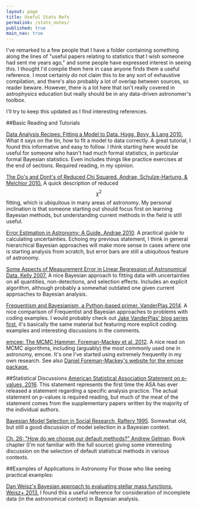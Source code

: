 ```yaml
---
layout: page
title: Useful Stats Refs
permalink: /stats_notes/
published: true
main_nav: true
---
```

I've remarked to a few people that I have a folder containing something along the lines of "useful papers relating to statistics that I wish someone had sent me years ago," and some people have expressed interest in seeing this. I thought I'd compile them here in case anyone finds them a useful reference. I most certainly do not claim this to be any sort of exhaustive compilation, and there's also probably a lot of overlap between sources, so reader beware. However, there is a lot here that isn't really covered in astrophysics education but really should be in any data-driven astronomer's toolbox. 

I'll try to keep this updated as I find interesting references. 

##Basic Reading and Tutorials

[Data Analysis Recipes: Fitting a Model to Data. Hogg, Bovy, & Lang 2010.](http://arxiv.org/abs/1008.4686) What it says on the tin, how to fit a model to data correctly. A great tutorial, I found this informative and easy to follow. I think starting here would be useful for someone who hasn't had much formal statistics, in particular formal Bayesian statistics. Even includes things like practice exercises at the end of sections. Required reading, in my opinion.

[The Do's and Dont's of Reduced Chi Squared. Andrae, Schulze-Hartung, & Melchior 2010.](http://arxiv.org/abs/1012.3754)
A quick description of reduced $$\chi^2$$ fitting, which is ubiquitous in many areas of astronomy. My personal inclination is that
someone starting out should focus first on learning Bayesian methods, but understanding current methods in the field is still useful.

[Error Estimation in Astronomy: A Guide. Andrae 2010](http://arxiv.org/abs/1009.2755). A practical guide to calculating uncertainties. Echoing my previous
statement, I think in general hierarchical Bayesian approaches will make more sense in cases where one is starting analysis from scratch, but
error bars are still a ubiquitous feature of astronomy. 

[Some Aspects of Measurement Error in Linear Regression of Astronomical Data. Kelly 2007.](http://arxiv.org/abs/0705.2774) A nice Bayesian approach to fitting data with uncertainties on all quantities, non-detections, and selection effects. Includes an explicit algorithm, although probably a somewhat outdated one given current approaches to Bayesian analysis.

[Frequentism and Bayesianism, a Python-based primer. VanderPlas 2014](http://arxiv.org/abs/1411.5018). A nice comparison of Frequentist and Bayesian approaches to problems with coding examples. I would probably check out [Jake VanderPlas' blog series first](http://jakevdp.github.io/blog/2014/03/11/frequentism-and-bayesianism-a-practical-intro/),
it's basically the same material but featuring more explicit coding examples and interesting discussions in the comments. 

[emcee: The MCMC Hammer, Foreman-Mackey et al. 2012](http://arxiv.org/abs/1202.3665). A nice read on MCMC algorithms, including (arguably) the most
commonly used one in astronomy, emcee. It's one I've started using extremely frequently in my own research. See also [Daniel Foreman-Mackey's website for the emcee package.](http://dan.iel.fm/emcee/current/)

##Statistical Discussions
[American Statistical Association Statement on p-values, 2016](http://amstat.tandfonline.com/doi/abs/10.1080/00031305.2016.1154108). This statement represents the first time the ASA has ever released a statement regarding a specific analysis practice. The actual statement on p-values is required reading, but much of the meat of the statement comes from the supplementary papers written by the majority of the individual authors. 

[Bayesian Model Selection in Social Research, Raftery 1995](http://www.stat.washington.edu/raftery/Research/PDF/socmeth1995.pdf). Somewhat old, but still a good discussion of model selection in a Bayesian context. 

[Ch. 26: "How do we choose our default methods?" Andrew Gelman](http://www.stat.columbia.edu/~gelman/research/published/copss.pdf). Book chapter (I'm not familiar with the full source) giving some interesting discussion on the selection of default statistical methods in various contexts. 

##Examples of Applications in Astronomy
For those who like seeing practical examples:

[Dan Weisz's Bayesian approach to evaluating stellar mass functions. Weisz+ 2013.](http://arxiv.org/abs/1211.6105) I found this a useful reference for consideration of incomplete data (in the astronomical context) in Bayesian analysis. 








